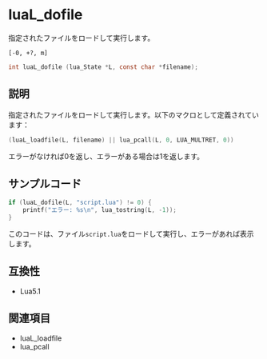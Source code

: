 # luaL_dofile

指定されたファイルをロードして実行します。

`[-0, +?, m]`

```c
int luaL_dofile (lua_State *L, const char *filename);
```

## 説明

指定されたファイルをロードして実行します。以下のマクロとして定義されています：

```c
(luaL_loadfile(L, filename) || lua_pcall(L, 0, LUA_MULTRET, 0))
```

エラーがなければ0を返し、エラーがある場合は1を返します。

## サンプルコード

```c
if (luaL_dofile(L, "script.lua") != 0) {
    printf("エラー: %s\n", lua_tostring(L, -1));
}
```

このコードは、ファイル`script.lua`をロードして実行し、エラーがあれば表示します。

## 互換性

- Lua5.1

## 関連項目

- luaL_loadfile
- lua_pcall